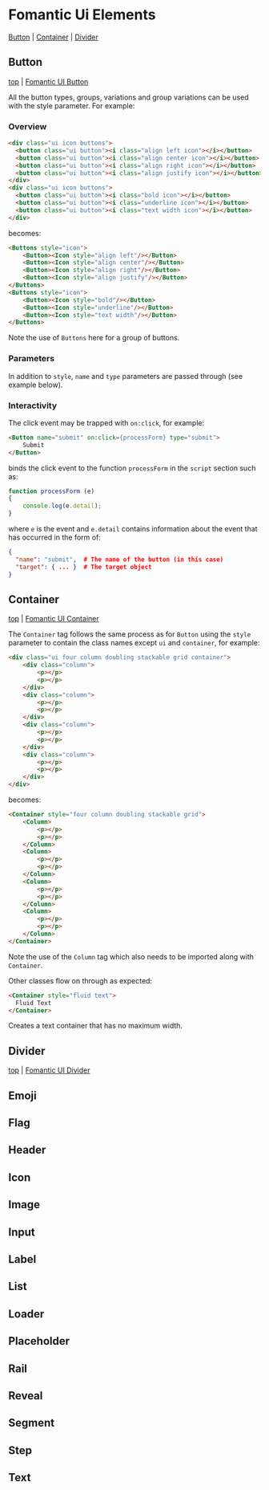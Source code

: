 # Fomantic Ui Elements

[Button](#button) | [Container](#container) | [Divider](#divider)

## Button
[top](#fomantic-ui-elements) | [Fomantic UI Button](https://fomantic-ui.com/elements/button.html)

All the button types, groups, variations and group variations can be used with the style parameter.  For example:

### Overview

```html
<div class="ui icon buttons">
  <button class="ui button"><i class="align left icon"></i></button>
  <button class="ui button"><i class="align center icon"></i></button>
  <button class="ui button"><i class="align right icon"></i></button>
  <button class="ui button"><i class="align justify icon"></i></button>
</div>
<div class="ui icon buttons">
  <button class="ui button"><i class="bold icon"></i></button>
  <button class="ui button"><i class="underline icon"></i></button>
  <button class="ui button"><i class="text width icon"></i></button>
</div>
```

becomes:

```html
<Buttons style="icon">
    <Button><Icon style="align left"/></Button>
    <Button><Icon style="align center"/></Button>
    <Button><Icon style="align right"/></Button>
    <Button><Icon style="align justify"/></Button>
</Buttons>
<Buttons style="icon">
    <Button><Icon style="bold"/></Button>
    <Button><Icon style="underline"/></Button>
    <Button><Icon style="text width"/></Button>
</Buttons>
```

Note the use of ```Buttons``` here for a group of buttons.

### Parameters

In addition to ```style```, ```name``` and ```type``` parameters are passed through (see example below).

### Interactivity

The click event may be trapped with ```on:click```, for example:

```html
<Button name="submit" on:click={processForm} type="submit">
    Submit
</Button>
```

binds the click event to the function ```processForm``` in the ```script``` section such as:

```typescript
function processForm (e)
{
    console.log(e.detail);
}
```

where ```e``` is the event and ```e.detail``` contains information about the event that has occurred in the form of:

```json
{
  "name": "submit",  # The name of the button (in this case)
  "target": { ... }  # The target object
}
```

## Container
[top](#fomantic-ui-elements) | [Fomantic UI Container](https://fomantic-ui.com/elements/container.html)

The ```Container``` tag follows the same process as for `Button` using the ```style``` parameter to contain the class names except ```ui``` and ```container```, for example:

```html
<div class="ui four column doubling stackable grid container">
    <div class="column">
        <p></p>
        <p></p>
    </div>
    <div class="column">
        <p></p>
        <p></p>
    </div>
    <div class="column">
        <p></p>
        <p></p>
    </div>
    <div class="column">
        <p></p>
        <p></p>
    </div>
</div>
```

becomes:

```html
<Container style="four column doubling stackable grid">
    <Column>
        <p></p>
        <p></p>
    </Column>
    <Column>
        <p></p>
        <p></p>
    </Column>
    <Column>
        <p></p>
        <p></p>
    </Column>
    <Column>
        <p></p>
        <p></p>
    </Column>
</Container>
```

Note the use of the `Column` tag which also needs to be imported along with `Container`.

Other classes flow on through as expected:
```html
<Container style="fluid text">
  Fluid Text
</Container>
```

Creates a text container that has no maximum width.

## Divider
[top](#fomantic-ui-elements) | [Fomantic UI Divider](https://fomantic-ui.com/elements/divider.html)

## Emoji
## Flag
## Header
## Icon
## Image
## Input
## Label
## List
## Loader
## Placeholder
## Rail
## Reveal
## Segment
## Step
## Text